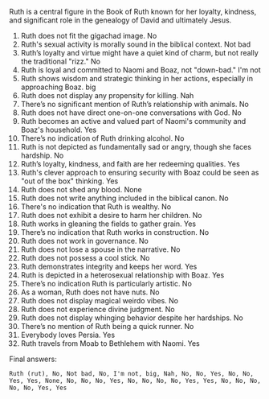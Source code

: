 Ruth is a central figure in the Book of Ruth known for her loyalty, kindness, and significant role in the genealogy of David and ultimately Jesus.

1. Ruth does not fit the gigachad image. No
2. Ruth's sexual activity is morally sound in the biblical context. Not bad
3. Ruth’s loyalty and virtue might have a quiet kind of charm, but not really the traditional "rizz." No
4. Ruth is loyal and committed to Naomi and Boaz, not "down-bad." I'm not
5. Ruth shows wisdom and strategic thinking in her actions, especially in approaching Boaz. big
6. Ruth does not display any propensity for killing. Nah
7. There’s no significant mention of Ruth’s relationship with animals. No
8. Ruth does not have direct one-on-one conversations with God. No
9. Ruth becomes an active and valued part of Naomi's community and Boaz's household. Yes
10. There’s no indication of Ruth drinking alcohol. No
11. Ruth is not depicted as fundamentally sad or angry, though she faces hardship. No
12. Ruth’s loyalty, kindness, and faith are her redeeming qualities. Yes
13. Ruth's clever approach to ensuring security with Boaz could be seen as "out of the box" thinking. Yes
14. Ruth does not shed any blood. None
15. Ruth does not write anything included in the biblical canon. No
16. There's no indication that Ruth is wealthy. No
17. Ruth does not exhibit a desire to harm her children. No
18. Ruth works in gleaning the fields to gather grain. Yes
19. There’s no indication that Ruth works in construction. No
20. Ruth does not work in governance. No
21. Ruth does not lose a spouse in the narrative. No
22. Ruth does not possess a cool stick. No
23. Ruth demonstrates integrity and keeps her word. Yes
24. Ruth is depicted in a heterosexual relationship with Boaz. Yes
25. There’s no indication Ruth is particularly artistic. No
26. As a woman, Ruth does not have nuts. No
27. Ruth does not display magical weirdo vibes. No
28. Ruth does not experience divine judgment. No
29. Ruth does not display whinging behavior despite her hardships. No
30. There’s no mention of Ruth being a quick runner. No
31. Everybody loves Persia. Yes
32. Ruth travels from Moab to Bethlehem with Naomi. Yes

Final answers:

```Ruth (rut), No, Not bad, No, I'm not, big, Nah, No, No, Yes, No, No, Yes, Yes, None, No, No, No, Yes, No, No, No, No, Yes, Yes, No, No, No, No, No, Yes, Yes```